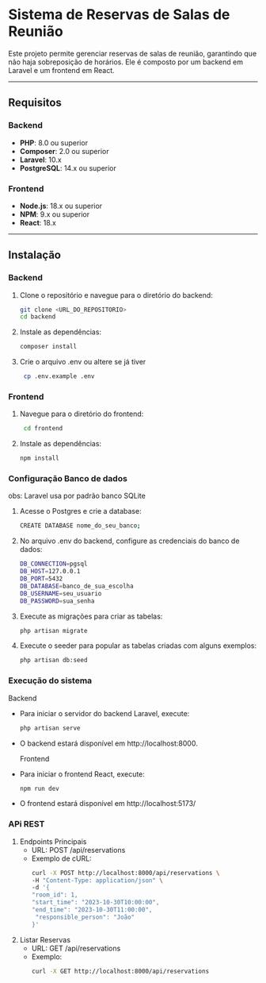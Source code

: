 # Sistema de Reservas de Salas de Reunião

Este projeto permite gerenciar reservas de salas de reunião, garantindo que não haja sobreposição de horários. Ele é composto por um backend em Laravel e um frontend em React.

---

## Requisitos

### Backend
- **PHP**: 8.0 ou superior
- **Composer**: 2.0 ou superior
- **Laravel**: 10.x
- **PostgreSQL**: 14.x ou superior

### Frontend
- **Node.js**: 18.x ou superior
- **NPM**: 9.x ou superior
- **React**: 18.x

---

## Instalação

### Backend

1. Clone o repositório e navegue para o diretório do backend:
   ```bash
   git clone <URL_DO_REPOSITORIO>
   cd backend

2. Instale as dependências:
     ```bash
     composer install

3. Crie o arquivo .env ou altere se já tiver
    ```bash
     cp .env.example .env

  ### Frontend
1. Navegue para o diretório do frontend:
   ```bash
    cd frontend

2. Instale as dependências:
    ```bash
    npm install

### Configuração Banco de dados

  obs: Laravel usa por padrão banco SQLite

1. Acesse o Postgres e crie a database:
    ```bash
   CREATE DATABASE nome_do_seu_banco;

2. No arquivo .env do backend, configure as credenciais do banco de dados:
    ```bash
    DB_CONNECTION=pgsql
    DB_HOST=127.0.0.1
    DB_PORT=5432
    DB_DATABASE=banco_de_sua_escolha
    DB_USERNAME=seu_usuario
    DB_PASSWORD=sua_senha

3. Execute as migrações para criar as tabelas:
    ```bash
    php artisan migrate

4.  Execute o seeder para popular as tabelas criadas com alguns exemplos:
     ```bash
     php artisan db:seed

### Execução do sistema
  Backend
- Para iniciar o servidor do backend Laravel, execute:
  ```bash
  php artisan serve
- O backend estará disponível em http://localhost:8000.

  Frontend
- Para iniciar o frontend React, execute:
  ```bash
  npm run dev
- O frontend estará disponível em http://localhost:5173/

### APi REST
1. Endpoints Principais
   - URL: POST /api/reservations
   - Exemplo de cURL:
     ```bash
     curl -X POST http://localhost:8000/api/reservations \
     -H "Content-Type: application/json" \
     -d '{
     "room_id": 1,
     "start_time": "2023-10-30T10:00:00",
     "end_time": "2023-10-30T11:00:00",
      "responsible_person": "João"
     }'

2. Listar Reservas
   - URL: GET /api/reservations
   - Exemplo:
     ```bash
     curl -X GET http://localhost:8000/api/reservations

